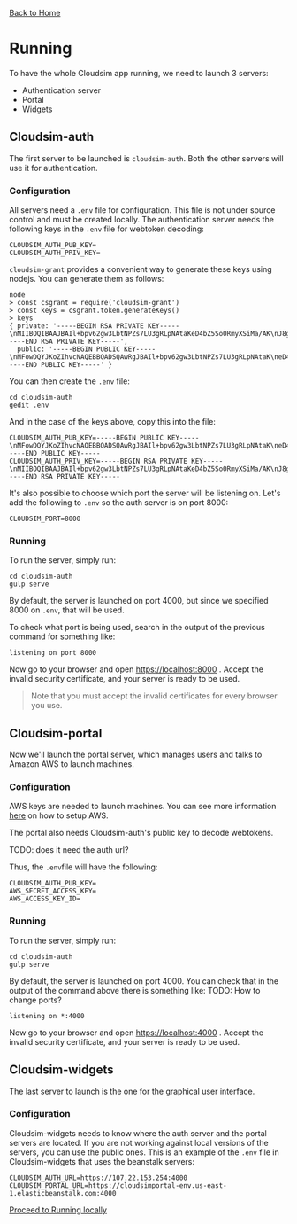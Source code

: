 [Back to Home](Home)

# Running #

To have the whole Cloudsim app running, we need to launch 3 servers:

* Authentication server
* Portal
* Widgets

## Cloudsim-auth ##

The first server to be launched is `cloudsim-auth`. Both the other servers
will use it for authentication.

### Configuration ###

All servers need a `.env` file for configuration. This file is not
under source control and must be created locally. The authentication server needs
the following keys in the `.env` file for webtoken decoding:

    CLOUDSIM_AUTH_PUB_KEY=
    CLOUDSIM_AUTH_PRIV_KEY=

`cloudsim-grant` provides a convenient way to generate these keys using nodejs. You
can generate them as follows:

    node
    > const csgrant = require('cloudsim-grant')
    > const keys = csgrant.token.generateKeys()
    > keys
    { private: '-----BEGIN RSA PRIVATE KEY-----\nMIIBOQIBAAJBAIl+bpv62gw3LbtNPZs7LU3gRLpNAtaKeD4bZ5So0RmyXSiMa/AK\nJ8gZ2zZ33NhoHJ47i7AS48OhC4VmSHXETbUCAQUCQG3+vuMvFNaSivw9yuKVvdfm\nnWHXNXhuxpgV7HbtdBSNhF+wAAJ79iCXA82TeotISHxvDs5glrFOXJG69SQLjM0C\nIQDFM4+P44uIgaoAtWbcjAcdokC4IJ8b36yuTlBIij1RtQIhALJ9YNwJY6udsxXA\nGKceRqRgcAENewuGUmmA7E1+eIwBAiEAncLZP+k8bTSIAJEfFtZsF7UAk01MFkyK\nJQtzbTtkQV0CIQCOyrPjOrYi5I9Ema1Sfp7p5sAA15Wi0duHmlakZS08zQIgaU8T\n2vgd3YoM4k0wiCVxgIDY2qA7ZOWDFtNF8pEkQqE=\n-----END RSA PRIVATE KEY-----',
      public: '-----BEGIN PUBLIC KEY-----\nMFowDQYJKoZIhvcNAQEBBQADSQAwRgJBAIl+bpv62gw3LbtNPZs7LU3gRLpNAtaK\neD4bZ5So0RmyXSiMa/AKJ8gZ2zZ33NhoHJ47i7AS48OhC4VmSHXETbUCAQU=\n-----END PUBLIC KEY-----' }

You can then create the `.env` file:

    cd cloudsim-auth
    gedit .env

And in the case of the keys above, copy this into the file:

    CLOUDSIM_AUTH_PUB_KEY=-----BEGIN PUBLIC KEY-----\nMFowDQYJKoZIhvcNAQEBBQADSQAwRgJBAIl+bpv62gw3LbtNPZs7LU3gRLpNAtaK\neD4bZ5So0RmyXSiMa/AKJ8gZ2zZ33NhoHJ47i7AS48OhC4VmSHXETbUCAQU=\n-----END PUBLIC KEY-----
    CLOUDSIM_AUTH_PRIV_KEY=-----BEGIN RSA PRIVATE KEY-----\nMIIBOQIBAAJBAIl+bpv62gw3LbtNPZs7LU3gRLpNAtaKeD4bZ5So0RmyXSiMa/AK\nJ8gZ2zZ33NhoHJ47i7AS48OhC4VmSHXETbUCAQUCQG3+vuMvFNaSivw9yuKVvdfm\nnWHXNXhuxpgV7HbtdBSNhF+wAAJ79iCXA82TeotISHxvDs5glrFOXJG69SQLjM0C\nIQDFM4+P44uIgaoAtWbcjAcdokC4IJ8b36yuTlBIij1RtQIhALJ9YNwJY6udsxXA\nGKceRqRgcAENewuGUmmA7E1+eIwBAiEAncLZP+k8bTSIAJEfFtZsF7UAk01MFkyK\nJQtzbTtkQV0CIQCOyrPjOrYi5I9Ema1Sfp7p5sAA15Wi0duHmlakZS08zQIgaU8T\n2vgd3YoM4k0wiCVxgIDY2qA7ZOWDFtNF8pEkQqE=\n-----END RSA PRIVATE KEY-----

It's also possible to choose which port the server will be listening on. Let's add the
following to `.env` so the auth server is on port 8000:

    CLOUDSIM_PORT=8000

### Running ###

To run the server, simply run:

    cd cloudsim-auth
    gulp serve

By default, the server is launched on port 4000, but since we specified 8000 on
`.env`, that will be used.

To check what port is being used, search in the output of the previous
command for something like:

    listening on port 8000

Now go to your browser and open
[https://localhost:8000](https://localhost:8000)
. Accept the invalid security certificate, and your server is ready to be used.

> Note that you must accept the invalid certificates for every browser you use.

## Cloudsim-portal ##

Now we'll launch the portal server, which manages users and talks to Amazon AWS
to launch machines.

### Configuration ###

AWS keys are needed to launch machines. You can see more information
[here](https://bitbucket.org/osrf/cloudsim-portal) on how to setup AWS.

The portal also needs Cloudsim-auth's public key to decode webtokens.

TODO: does it need the auth url?

Thus, the `.env`file will have the following:

    CLOUDSIM_AUTH_PUB_KEY=
    AWS_SECRET_ACCESS_KEY=
    AWS_ACCESS_KEY_ID=

### Running ###

To run the server, simply run:

    cd cloudsim-auth
    gulp serve

By default, the server is launched on port 4000. You can check that in the
output of the command above there is something like:
TODO: How to change ports?

    listening on *:4000

Now go to your browser and open
[https://localhost:4000](https://localhost:4000)
. Accept the invalid security certificate, and your server is ready to be used.

## Cloudsim-widgets ##

The last server to launch is the one for the graphical user interface.

### Configuration ###

Cloudsim-widgets needs to know where the auth server and the portal servers are located.
If you are not working against local versions of the servers, you can use the public ones.
This is an example of the `.env` file in Cloudsim-widgets that uses the beanstalk servers:

    CLOUDSIM_AUTH_URL=https://107.22.153.254:4000
    CLOUDSIM_PORTAL_URL=https://cloudsimportal-env.us-east-1.elasticbeanstalk.com:4000

[Proceed to Running locally](Running_locally)
